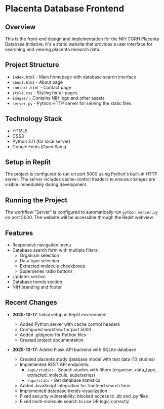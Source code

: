 # Placenta Database Frontend

## Overview
This is the front-end design and implementation for the NIH CGRH Placenta Database Initiative. It's a static website that provides a user interface for searching and viewing placenta research data.

## Project Structure
- `index.html` - Main homepage with database search interface
- `about.html` - About page
- `contact.html` - Contact page
- `style.css` - Styling for all pages
- `images/` - Contains NIH logo and other assets
- `server.py` - Python HTTP server for serving the static files

## Technology Stack
- HTML5
- CSS3
- Python 3.11 (for local server)
- Google Fonts (Open Sans)

## Setup in Replit
The project is configured to run on port 5000 using Python's built-in HTTP server. The server includes cache-control headers to ensure changes are visible immediately during development.

## Running the Project
The workflow "Server" is configured to automatically run `python server.py` on port 5000. The website will be accessible through the Replit webview.

## Features
- Responsive navigation menu
- Database search form with multiple filters:
  - Organism selection
  - Data type selection
  - Extracted molecule checkboxes
  - Superseries radio buttons
- Updates section
- Database trends section
- NIH branding and footer

## Recent Changes
- **2025-10-17**: Initial setup in Replit environment
  - Added Python server with cache control headers
  - Configured workflow for port 5000
  - Added .gitignore for Python files
  - Created project documentation
  
- **2025-10-17**: Added Flask API backend with SQLite database
  - Created placenta study database model with test data (10 studies)
  - Implemented REST API endpoints:
    - `/api/studies` - Search studies with filters (organism, data_type, extracted_molecule, superseries)
    - `/api/stats` - Get database statistics
  - Added JavaScript integration for frontend search form
  - Implemented database trends visualization
  - Fixed security vulnerability: blocked access to .db and .py files
  - Fixed multi-molecule search to use OR logic correctly
